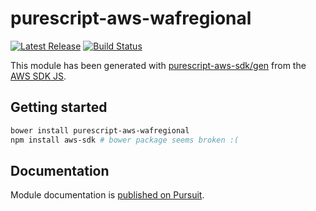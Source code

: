 # purescript-aws-wafregional

[![Latest Release](https://pursuit.purescript.org/packages/purescript-aws-wafregional/badge)](https://pursuit.purescript.org/packages/purescript-aws-wafregional)
[![Build Status](https://app.wercker.com/status/5909b9e96d1080804b17a28f72f87b6b/s/master)](https://app.wercker.com/project/byKey/5909b9e96d1080804b17a28f72f87b6b)

This module has been generated with [purescript-aws-sdk/gen](https://github.com/purescript-aws-sdk/gen) from the [AWS SDK JS](https://github.com/aws/aws-sdk-js).

## Getting started

```sh
bower install purescript-aws-wafregional
npm install aws-sdk # bower package seems broken :(
```

## Documentation

Module documentation is [published on Pursuit](http://pursuit.purescript.org/packages/purescript-aws-wafregional).
